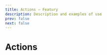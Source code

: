 ```yaml
---
title: Actions — Featury
description: Description and examples of use
prev: false
next: false
---
```


# Actions
